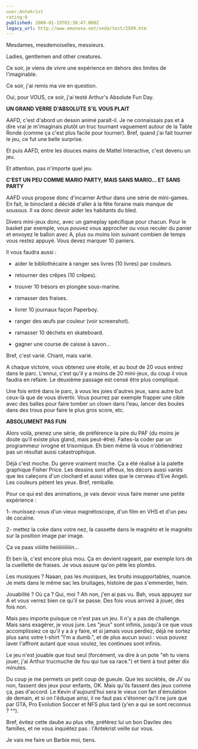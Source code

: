 ```yaml
---
user:Antekrist
rating:0
published: 2008-01-19T02:38:47.000Z
legacy_url: http://www.emunova.net/veda/test/2509.htm
---
```

Mesdames, mesdemoiselles, messieurs.  

Ladies, gentlemen and other creatures.  

Ce soir, je viens de vivre une expérience en dehors des limites de l'imaginable.  

Ce soir, j'ai remis ma vie en question.  

Oui, pour VOUS, ce soir, j'ai testé Arthur's Absolute Fun Day.  

  

**UN GRAND VERRE D'ABSOLUTE S'IL VOUS PLAIT**  

AAFD, c'est d'abord un dessin animé paraît-il. Je ne connaissais pas et à dire vrai je m'imaginais plutôt un truc tournant vaguement autour de la Table Ronde (comme ça c'est plus facile pour tourner). Bref, quand j'ai fait tourner le jeu, ce fut une belle surprise.  

Et puis AAFD, entre les douces mains de Mattel Interactive, c'est devenu un jeu.  

Et attention, pas n'importe quel jeu.  

  

**C'EST UN PEU COMME MARIO PARTY, MAIS SANS MARIO... ET SANS PARTY**  

AAFD vous propose donc d'incarner Arthur dans une série de mini-games. En fait, le binoclard a décidé d'aller à la fête foraine mais manque de sousous. Il va donc devoir aider les habitants du bled.  

Divers mini-jeux donc, avec un gameplay spécifique pour chacun. Pour le basket par exemple, vous pouvez vous approcher ou vous reculer du panier et envoyez le ballon avec A, plus ou moins loin suivant combien de temps vous restez appuyé. Vous devez marquer 10 paniers.  

Il vous faudra aussi :   

- aider le bibliothécaire à ranger ses livres (10 livres) par couleurs.  

- retourner des crêpes (10 crêpes).  

- trouver 10 trésors en plongée sous-marine.  

- ramasser des fraises.  

- livrer 10 journaux façon Paperboy.  

- ranger des œufs par couleur (voir screenshot).  

- ramasser 10 déchets en skateboard.  

- gagner une course de caisse à savon...  

Bref, c'est varié. Chiant, mais varié.  

A chaque victoire, vous obtenez une étoile, et au bout de 20 vous entrez dans le parc. L'ennui, c'est qu'il y a moins de 20 mini-jeux, du coup il vous faudra en refaire. Le deuxième passage est censé être plus compliqué.  

  

Une fois entré dans le parc, à vous les joies d'autres jeux, sans autre but ceux-là que de vous divertir. Vous pourrez par exemple frapper une cible avec des balles pour faire tomber un clown dans l'eau, lancer des boules dans des trous pour faire le plus gros score, etc.  

  

**ABSOLUMENT PAS FUN**  

Alors voilà, prenez une série, de préférence la pire du PAF (du moins je doute qu'il existe plus gland, mais peut-être). Faites-la coder par un programmeur ivrogne et trisomique. Eh bien même là vous n'obtiendriez pas un résultat aussi catastrophique.  

Déjà c'est moche. Du genre vraiment moche. Ça a été réalisé à la palette graphique Fisher Price. Les dessins sont affreux, les décors aussi variés que les caleçons d'un clochard et aussi vides que le cerveau d'Eve Angeli. Les couleurs pètent les yeux. Bref, remballe.  

Pour ce qui est des animations, je vais devoir vous faire mener une petite expérience :   

1- munissez-vous d'un vieux magnétoscope, d'un film en VHS et d'un peu de cocaïne.  

2- mettez la coke dans votre nez, la cassette dans le magnéto et le magnéto sur la position image par image.  

Ça va paas viiiiite heiiiiiiiiiiiin...  

Et ben là, c'est encore plus mou. Ça en devient rageant, par exemple lors de la cueillette de fraises. Je vous assure qu'on pète les plombs.  

Les musiques ? Naaan, pas les _musiques_, les bruits insupportables, nuance. Je mets dans le même sac les bruitages, histoire de pas s'emmerder, hein.  

Jouabilité ? Où ça ? Qui, moi ? Ah non, j'en ai pas vu. Bah, vous appuyez sur A et vous verrez bien ce qu'il se passe. Des fois vous arrivez à jouer, des fois non.  

Mais peu importe puisque ce n'est pas un jeu. Il n'y a pas de challenge. Mais sans exagérer, je vous jure. Les "jeux" sont infinis, jusqu'à ce que vous accomplissiez ce qu'il y a à y faire, et si jamais vous perdiez, déjà ne sortez plus sans votre t-shirt "I'm a dumb.", et de plus aucun souci : vous pouvez laver l'affront autant que vous voulez, les continues sont infinis.  

Le jeu n'est jouable que tout seul (forcément, va dire à un pote "eh tu viens jouer, j'ai Arthur trucmuche de fou qui tue sa race.") et tient à tout péter dix minutes.  

  

Du coup je me permets un petit coup de gueule. Que les sociétés, de JV ou non, fassent des jeux pour enfants, OK. Mais qu'ils fassent des jeux comme ça, pas d'accord. Le Kevin d'aujourd'hui sera le vieux con fan d'émulation de demain, et si on l'éduque ainsi, il ne faut pas s'étonner qu'il ne jure que par GTA, Pro Evolution Soccer et NFS plus tard (y'en a qui se sont reconnus ? ^^).  

  

Bref, évitez cette daube au plus vite, préférez lui un bon Davilex des familles, et ne vous inquiétez pas : l'Antekrist veille sur vous.  

Je vais me faire un Barbie moi, tiens.